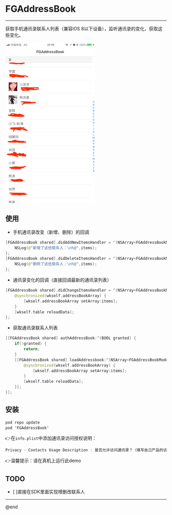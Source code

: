 # FGAddressBook

--------------------

获取手机通讯录联系人列表（兼容iOS 8以下设备），监听通讯录的变化，获取这些变化。

![](/src/demo.PNG)

## 使用

- 手机通讯录改变（新增、删除）的回调

```swift
[FGAddressBook shared].didAddNewItemsHandler = ^(NSArray<FGAddressBookModel *> *items) {
    NSLog(@"新增了这些联系人：\n%@",items);
};
[FGAddressBook shared].didDeleteItemsHandler = ^(NSArray<FGAddressBookModel *> *items) {
    NSLog(@"删除了这些联系人：\n%@",items);
};
```

- 通讯录变化的回调（直接回调最新的通讯录列表）

```swift
[FGAddressBook shared].didChangeItemsHandler = ^(NSArray<FGAddressBookModel *> *items) {
    @synchronized(wkself.addressBookArray) {
        [wkself.addressBookArray setArray:items];
    }
    [wkself.table reloadData];
};
```

- 获取通讯录联系人列表

```swift
[[FGAddressBook shared] authAddressBook:^(BOOL granted) {
    if(!granted) {
        return;
    }
    [[FGAddressBook shared] loadAddressbook:^(NSArray<FGAddressBookModel *> *items) {
        @synchronized(wkself.addressBookArray) {
            [wkself.addressBookArray setArray:items];
    	}
    	[wkself.table reloadData];
	}];
}];
```
## 安装

```swift
pod repo update
pod 'FGAddressBook'
```

👉在`info.plist`中添加通讯录访问授权说明：

```swift
Privacy - Contacts Usage Description : 是否允许访问通讯录？（填写自己产品的访问说明）
```
👉温馨提示：请在真机上运行此demo


## TODO

- [ ]直接在SDK里面实现增删改联系人

--------------------------
@end
